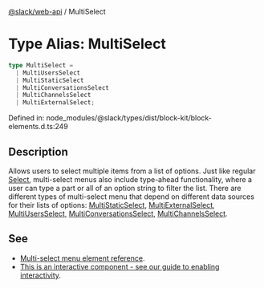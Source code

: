 [@slack/web-api](../index.md) / MultiSelect

# Type Alias: MultiSelect

```ts
type MultiSelect = 
  | MultiUsersSelect
  | MultiStaticSelect
  | MultiConversationsSelect
  | MultiChannelsSelect
  | MultiExternalSelect;
```

Defined in: node\_modules/@slack/types/dist/block-kit/block-elements.d.ts:249

## Description

Allows users to select multiple items from a list of options.
Just like regular [Select](Select.md), multi-select menus also include type-ahead functionality, where a user can type a
part or all of an option string to filter the list.
There are different types of multi-select menu that depend on different data sources for their lists of options:
[MultiStaticSelect](../interfaces/MultiStaticSelect.md), [MultiExternalSelect](../interfaces/MultiExternalSelect.md), [MultiUsersSelect](../interfaces/MultiUsersSelect.md), [MultiConversationsSelect](../interfaces/MultiConversationsSelect.md),
[MultiChannelsSelect](../interfaces/MultiChannelsSelect.md).

## See

 - [Multi-select menu element reference](https://docs.slack.dev/reference/block-kit/block-elements/multi-select-menus-element).
 - [This is an interactive component - see our guide to enabling interactivity](https://docs.slack.dev/interactivity/handling-user-interaction).
